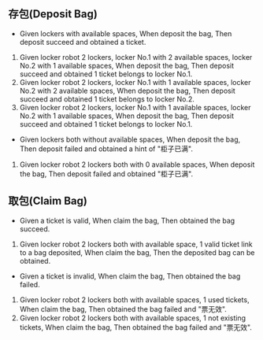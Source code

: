 ## 存包(Deposit Bag)
- Given lockers with available spaces, When deposit the bag, Then deposit succeed and obtained a ticket.

1. Given locker robot 2 lockers, locker No.1 with 2 available spaces, locker No.2 with 1 available spaces, When deposit the bag, Then deposit succeed and obtained 1 ticket belongs to locker No.1.
2. Given locker robot 2 lockers, locker No.1 with 1 available spaces, locker No.2 with 2 available spaces, When deposit the bag, Then deposit succeed and obtained 1 ticket belongs to locker No.2.
3. Given locker robot 2 lockers, locker No.1 with 1 available spaces, locker No.2 with 1 available spaces, When deposit the bag, Then deposit succeed and obtained 1 ticket belongs to locker No.1.


- Given lockers both without available spaces, When deposit the bag, Then deposit failed and obtained a hint of "柜子已满".

1. Given locker robot 2 lockers both with 0 available spaces, When deposit the bag, Then deposit failed and obtained "柜子已满".

## 取包(Claim Bag)
- Given a ticket is valid, When claim the bag, Then obtained the bag succeed.

1. Given locker robot 2 lockers both with available space, 1 valid ticket link to a bag deposited, When claim the bag, Then the deposited bag can be obtained.

- Given a ticket is invalid, When claim the bag, Then obtained the bag failed.

1. Given locker robot 2 lockers both with available spaces, 1 used tickets, When claim the bag, Then obtained the bag failed and "票无效".
2. Given locker robot 2 lockers both with available spaces, 1 not existing tickets, When claim the bag, Then obtained the bag failed and "票无效".
